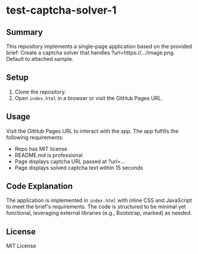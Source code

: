 # test-captcha-solver-1

## Summary
This repository implements a single-page application based on the provided brief: Create a captcha solver that handles ?url=https://.../image.png. Default to attached sample.

## Setup
1. Clone the repository.
2. Open `index.html` in a browser or visit the GitHub Pages URL.

## Usage
Visit the GitHub Pages URL to interact with the app. The app fulfills the following requirements:
- Repo has MIT license
- README.md is professional
- Page displays captcha URL passed at ?url=...
- Page displays solved captcha text within 15 seconds

## Code Explanation
The application is implemented in `index.html` with inline CSS and JavaScript to meet the brief's requirements. The code is structured to be minimal yet functional, leveraging external libraries (e.g., Bootstrap, marked) as needed.

## License
MIT License